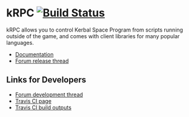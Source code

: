 kRPC [![Build Status](https://travis-ci.org/krpc/krpc.svg?branch=master)](https://travis-ci.org/krpc/krpc)
====

kRPC allows you to control Kerbal Space Program from scripts running outside of
the game, and comes with client libraries for many popular languages.

* [Documentation](https://krpc.github.io/krpc)
* [Forum release thread](http://forum.kerbalspaceprogram.com/index.php?/topic/130742-105-krpc-remote-control-your-ships-using-python-c-c-lua-v021-10th-feb-2016/)

Links for Developers
--------------------

* [Forum development thread](http://forum.kerbalspaceprogram.com/threads/69313)
* [Travis CI page](https://travis-ci.org/krpc/krpc)
* [Travis CI build outputs](http://krpc.s3-website-us-east-1.amazonaws.com/deploy)
